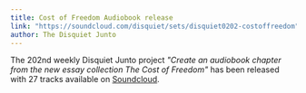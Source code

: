 ```yaml
---
title: Cost of Freedom Audiobook release
link: "https://soundcloud.com/disquiet/sets/disquiet0202-costoffreedom"
author: The Disquiet Junto
---
```

The 202nd weekly Disquiet Junto project *"Create an audiobook chapter from the new essay collection The Cost of Freedom"* has been released with 27 tracks available on [Soundcloud](https://soundcloud.com/disquiet/sets/disquiet0202-costoffreedom).

